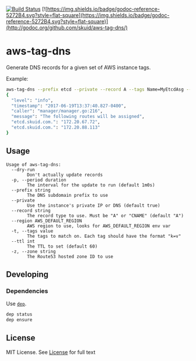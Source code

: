 [![Build Status](https://travis-ci.org/skuid/aws-tag-dns.svg)](https://travis-ci.org/skuid/aws-tag-dns)
[![https://img.shields.io/badge/godoc-reference-5272B4.svg?style=flat-square](https://img.shields.io/badge/godoc-reference-5272B4.svg?style=flat-square)](http://godoc.org/github.com/skuid/aws-tag-dns/)

# aws-tag-dns

Generate DNS records for a given set of AWS instance tags.

Example:

```bash
aws-tag-dns --prefix etcd --private --record A --tags Name=MyEtcdAsg --zone Z2SNGMHS3A6Z7I
{
  "level": "info",
  "timestamp": "2017-06-19T13:37:40.827-0400",
  "caller": "manager/manager.go:216",
  "message": "The following routes will be assigned",
  "etcd.skuid.com.": "172.20.67.72",
  "etcd.skuid.com.": "172.20.88.113"
}
```

## Usage

```
Usage of aws-tag-dns:
  --dry-run
    	Don't actually update records
  -p, --period duration
    	The interval for the update to run (default 1m0s)
  --prefix string
    	The DNS subdomain prefix to use
  --private
    	Use the instance's private IP or DNS (default true)
  --record string
    	The record type to use. Must be "A" or "CNAME" (default "A")
  --region AWS_DEFAULT_REGION
    	AWS region to use, looks for AWS_DEFAULT_REGION env var
  -t, --tags value
    	The tags to match on. Each tag should have the format "k=v"
  --ttl int
    	The TTL to set (default 60)
  -z, --zone string
    	The Route53 hosted zone ID to use

```

## Developing

### Dependencies

Use [`dep`](https://github.com/golang/dep). 

```bash
dep status
dep ensure
```

## License
MIT License. See [License](/LICENSE) for full text
